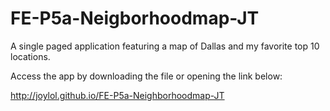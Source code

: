 # FE-P5a-Neigborhoodmap-JT
A single paged application featuring a map of Dallas and my favorite top 10 locations. 

Access the app by downloading the file or opening the link below:

http://joylol.github.io/FE-P5a-Neighborhoodmap-JT
